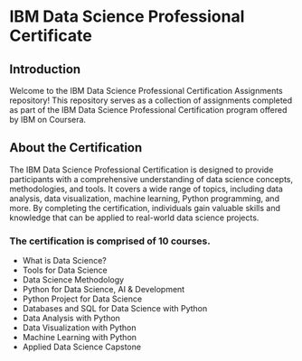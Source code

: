 # IBM Data Science Professional Certificate
## Introduction
Welcome to the IBM Data Science Professional Certification Assignments repository! This repository serves as a collection of assignments completed as part of the IBM Data Science Professional Certification program offered by IBM on Coursera.
## About the Certification
The IBM Data Science Professional Certification is designed to provide participants with a comprehensive understanding of data science concepts, methodologies, and tools. It covers a wide range of topics, including data analysis, data visualization, machine learning, Python programming, and more. By completing the certification, individuals gain valuable skills and knowledge that can be applied to real-world data science projects.
### The certification is comprised of 10 courses.
- What is Data Science?
- Tools for Data Science
- Data Science Methodology
- Python for Data Science, AI & Development
- Python Project for Data Science
- Databases and SQL for Data Science with Python
- Data Analysis with Python
- Data Visualization with Python
- Machine Learning with Python
- Applied Data Science Capstone
## 
  
